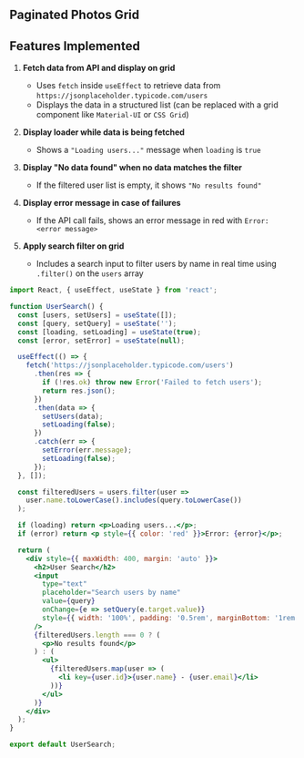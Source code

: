 
##  Paginated Photos Grid

## Features Implemented

1. **Fetch data from API and display on grid**  
   - Uses `fetch` inside `useEffect` to retrieve data from `https://jsonplaceholder.typicode.com/users`
   - Displays the data in a structured list (can be replaced with a grid component like `Material-UI` or `CSS Grid`)

2. **Display loader while data is being fetched**  
   - Shows a `"Loading users..."` message when `loading` is `true`

3. **Display "No data found" when no data matches the filter**  
   - If the filtered user list is empty, it shows `"No results found"`

4. **Display error message in case of failures**  
   - If the API call fails, shows an error message in red with `Error: <error message>`

5. **Apply search filter on grid**  
   - Includes a search input to filter users by name in real time using `.filter()` on the `users` array
```jsx
import React, { useEffect, useState } from 'react';

function UserSearch() {
  const [users, setUsers] = useState([]);
  const [query, setQuery] = useState('');
  const [loading, setLoading] = useState(true);
  const [error, setError] = useState(null);

  useEffect(() => {
    fetch('https://jsonplaceholder.typicode.com/users')
      .then(res => {
        if (!res.ok) throw new Error('Failed to fetch users');
        return res.json();
      })
      .then(data => {
        setUsers(data);
        setLoading(false);
      })
      .catch(err => {
        setError(err.message);
        setLoading(false);
      });
  }, []);

  const filteredUsers = users.filter(user =>
    user.name.toLowerCase().includes(query.toLowerCase())
  );

  if (loading) return <p>Loading users...</p>;
  if (error) return <p style={{ color: 'red' }}>Error: {error}</p>;

  return (
    <div style={{ maxWidth: 400, margin: 'auto' }}>
      <h2>User Search</h2>
      <input
        type="text"
        placeholder="Search users by name"
        value={query}
        onChange={e => setQuery(e.target.value)}
        style={{ width: '100%', padding: '0.5rem', marginBottom: '1rem' }}
      />
      {filteredUsers.length === 0 ? (
        <p>No results found</p>
      ) : (
        <ul>
          {filteredUsers.map(user => (
            <li key={user.id}>{user.name} - {user.email}</li>
          ))}
        </ul>
      )}
    </div>
  );
}

export default UserSearch;

```
